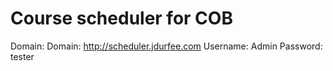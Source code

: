 # Course scheduler for COB
Domain: Domain: http://scheduler.jdurfee.com
Username: Admin
Password: tester
